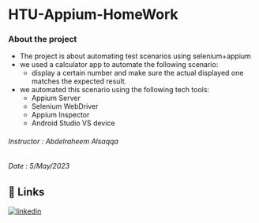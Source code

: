 # HTU-Appium-HomeWork

### About the project
 - The project is about automating test scenarios using selenium+appium
 - we used a calculator app to automate the following scenario: 
    - display a certain number and make sure the actual displayed one matches the expected result.
 - we automated this scenario using the following tech tools:
    - Appium Server
    - Selenium WebDriver
    - Appium Inspector
    - Android Studio VS device


###### Instructor : Abdelraheem Alsaqqa 
###### Date : 5/May/2023

## 🔗 Links
[![linkedin](https://img.shields.io/badge/linkedin-0A66C2?style=for-the-badge&logo=linkedin&logoColor=white)](https://www.linkedin.com/in/razan-alfar/)


